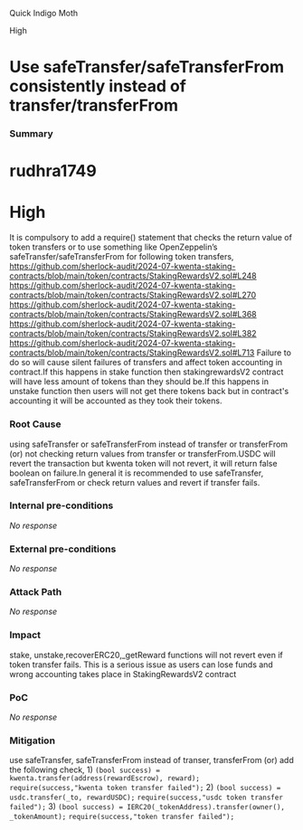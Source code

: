 Quick Indigo Moth

High

# Use safeTransfer/safeTransferFrom consistently instead of transfer/transferFrom

### Summary
# rudhra1749
#  High

It is compulsory  to add a require() statement that checks the return value of token transfers or to use something like OpenZeppelin’s safeTransfer/safeTransferFrom for following token transfers,
https://github.com/sherlock-audit/2024-07-kwenta-staking-contracts/blob/main/token/contracts/StakingRewardsV2.sol#L248
https://github.com/sherlock-audit/2024-07-kwenta-staking-contracts/blob/main/token/contracts/StakingRewardsV2.sol#L270
https://github.com/sherlock-audit/2024-07-kwenta-staking-contracts/blob/main/token/contracts/StakingRewardsV2.sol#L368
https://github.com/sherlock-audit/2024-07-kwenta-staking-contracts/blob/main/token/contracts/StakingRewardsV2.sol#L382
https://github.com/sherlock-audit/2024-07-kwenta-staking-contracts/blob/main/token/contracts/StakingRewardsV2.sol#L713
Failure to do so will cause silent failures of transfers and affect token accounting in contract.If this happens in stake function then stakingrewardsV2 contract will have less amount of tokens than they should be.If this happens in unstake function then users will not get there tokens back but in contract's accounting it will be accounted as they took their tokens.

### Root Cause

 using safeTransfer or safeTransferFrom instead of transfer or transferFrom (or) not checking return values from transfer or transferFrom.USDC will revert the transaction but kwenta token will not revert, it will return false boolean on failure.In general it is recommended to use safeTransfer, safeTransferFrom or check return values and revert if transfer fails.

### Internal pre-conditions

_No response_

### External pre-conditions

_No response_

### Attack Path

_No response_

### Impact

stake, unstake,recoverERC20,_getReward functions will not revert even if token transfer fails. This is a serious issue as users can lose funds  and wrong accounting takes place in StakingRewardsV2 contract 

### PoC

_No response_

### Mitigation

use safeTransfer, safeTransferFrom instead of transer, transferFrom (or) add the following check,
1)
`(bool success) = kwenta.transfer(address(rewardEscrow), reward);`
`require(success,"kwenta token transfer failed");`
2)
`(bool success) = usdc.transfer(_to, rewardUSDC);`
`require(success,"usdc token transfer failed");`
3) 
`(bool success) = IERC20(_tokenAddress).transfer(owner(), _tokenAmount);`
`require(success,"token transfer failed");`
